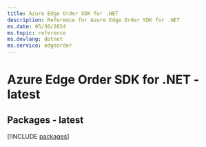 ```yaml
---
title: Azure Edge Order SDK for .NET
description: Reference for Azure Edge Order SDK for .NET
ms.date: 05/30/2024
ms.topic: reference
ms.devlang: dotnet
ms.service: edgeorder
---
```

# Azure Edge Order SDK for .NET - latest
## Packages - latest
[!INCLUDE [packages](edge-order-index.md)]